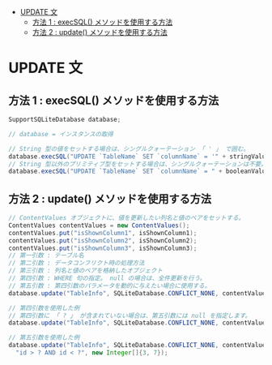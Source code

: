 <!-- TOC START min:1 max:3 link:true asterisk:false update:true -->
- [UPDATE 文](#update-文)
  - [方法 1 : execSQL() メソッドを使用する方法](#方法-1--execsql-メソッドを使用する方法)
  - [方法 2 : update() メソッドを使用する方法](#方法-2--update-メソッドを使用する方法)
<!-- TOC END -->


# UPDATE 文

## 方法 1 : execSQL() メソッドを使用する方法

```java
SupportSQLiteDatabase database;

// database = インスタンスの取得

// String 型の値をセットする場合は、シングルクォーテーション 「 ' 」 で囲む。
database.execSQL("UPDATE `TableName` SET `columnName` = '" + stringValue + "'");
// String 型以外のプリミティブ型をセットする場合は、シングルクォーテーションは不要。
database.execSQL("UPDATE `TableName` SET `columnName` = " + booleanValue);
```


## 方法 2 : update() メソッドを使用する方法

```java
// ContentValues オブジェクトに、値を更新したい列名と値のペアをセットする。
ContentValues contentValues = new ContentValues();
contentValues.put("isShownColumn1", isShownColumn1);
contentValues.put("isShownColumn2", isShownColumn2);
contentValues.put("isShownColumn3", isShownColumn3);
// 第一引数 : テーブル名
// 第二引数 : データコンフリクト時の処理方法
// 第三引数 : 列名と値のペアを格納したオブジェクト
// 第四引数 : WHERE 句の指定。 null の場合は、全件更新を行う。
// 第五引数 : 第四引数のパラメータを動的に与えたい場合に使用する。
database.update("TableInfo", SQLiteDatabase.CONFLICT_NONE, contentValues, null, null);

// 第四引数を使用した例
// 第四引数に 「 ? 」 が含まれていない場合は、第五引数には null を指定します。
database.update("TableInfo", SQLiteDatabase.CONFLICT_NONE, contentValues, "id = 3", null);

// 第五引数を使用した例
database.update("TableInfo", SQLiteDatabase.CONFLICT_NONE, contentValues,
  "id > ? AND id < ?", new Integer[]{3, 7});
```
